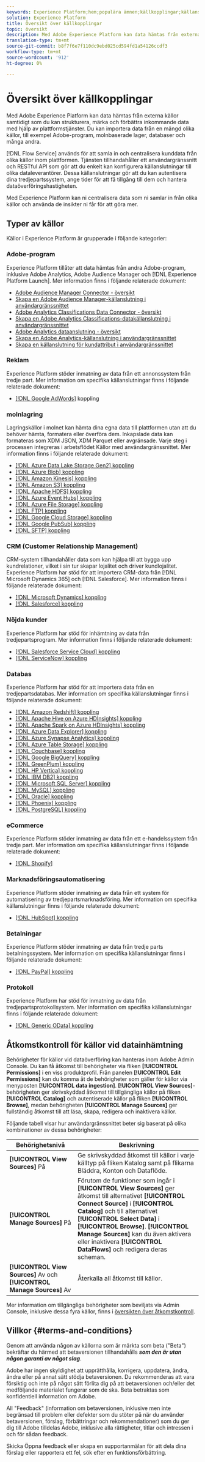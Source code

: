 ```yaml
---
keywords: Experience Platform;hem;populära ämnen;källkopplingar;källanslutning;källor;datakällor;datakällor;datakällanslutning;datakällanslutning
solution: Experience Platform
title: Översikt över källkopplingar
topic: översikt
description: Med Adobe Experience Platform kan data hämtas från externa källor samtidigt som du kan strukturera, märka och förbättra inkommande data med hjälp av plattformstjänster. Du kan importera data från en mängd olika källor, till exempel Adobe-program, molnbaserad lagring, databaser och många andra.
translation-type: tm+mt
source-git-commit: b8f7f6e7f110dc9ebd025cd594fd1a54126ccdf3
workflow-type: tm+mt
source-wordcount: '912'
ht-degree: 0%

---
```



# Översikt över källkopplingar

Med Adobe Experience Platform kan data hämtas från externa källor samtidigt som du kan strukturera, märka och förbättra inkommande data med hjälp av plattformstjänster. Du kan importera data från en mängd olika källor, till exempel Adobe-program, molnbaserade lager, databaser och många andra.

[!DNL Flow Service] används för att samla in och centralisera kunddata från olika källor inom plattformen. Tjänsten tillhandahåller ett användargränssnitt och RESTful API som gör att du enkelt kan konfigurera källanslutningar till olika dataleverantörer. Dessa källanslutningar gör att du kan autentisera dina tredjepartssystem, ange tider för att få tillgång till dem och hantera dataöverföringshastigheten.

Med Experience Platform kan ni centralisera data som ni samlar in från olika källor och använda de insikter ni får för att göra mer.

## Typer av källor

Källor i Experience Platform är grupperade i följande kategorier:

### Adobe-program

Experience Platform tillåter att data hämtas från andra Adobe-program, inklusive Adobe Analytics, Adobe Audience Manager och [!DNL Experience Platform Launch]. Mer information finns i följande relaterade dokument:

- [Adobe Audience Manager Connector - översikt](connectors/adobe-applications/audience-manager.md)
- [Skapa en Adobe Audience Manager-källanslutning i användargränssnittet](./tutorials/ui/create/adobe-applications/audience-manager.md)
- [Adobe Analytics Classifications Data Connector - översikt](connectors/adobe-applications/classifications.md)
- [Skapa en Adobe Analytics Classifications-datakällanslutning i användargränssnittet](./tutorials/ui/create/adobe-applications/classifications.md)
- [Adobe Analytics dataanslutning - översikt](connectors/adobe-applications/analytics.md)
- [Skapa en Adobe Analytics-källanslutning i användargränssnittet](./tutorials/ui/create/adobe-applications/analytics.md)
- [Skapa en källanslutning för kundattribut i användargränssnittet](./tutorials/ui/create/adobe-applications/customer-attributes.md)

### Reklam

Experience Platform stöder inmatning av data från ett annonssystem från tredje part. Mer information om specifika källanslutningar finns i följande relaterade dokument:

- [[!DNL Google AdWords]](connectors/advertising/ads.md) koppling

### molnlagring

Lagringskällor i molnet kan hämta dina egna data till plattformen utan att du behöver hämta, formatera eller överföra dem. Inkapslade data kan formateras som XDM JSON, XDM Parquet eller avgränsade. Varje steg i processen integreras i arbetsflödet Källor med användargränssnittet. Mer information finns i följande relaterade dokument:

- [[!DNL Azure Data Lake Storage Gen2] koppling](connectors/cloud-storage/adls-gen2.md)
- [[!DNL Azure Blob] koppling](connectors/cloud-storage/blob.md)
- [[!DNL Amazon Kinesis] koppling](connectors/cloud-storage/kinesis.md)
- [[!DNL Amazon S3] koppling](connectors/cloud-storage/s3.md)
- [[!DNL Apache HDFS] koppling](connectors/cloud-storage/hdfs.md)
- [[!DNL Azure Event Hubs] koppling](connectors/cloud-storage/eventhub.md)
- [[!DNL Azure File Storage] koppling](connectors/cloud-storage/azure-file-storage.md)
- [[!DNL FTP] koppling](connectors/cloud-storage/ftp.md)
- [[!DNL Google Cloud Storage] koppling](connectors/cloud-storage/google-cloud-storage.md)
- [[!DNL Google PubSub] koppling](connectors/cloud-storage/google-pubsub.md)
- [[!DNL SFTP] koppling](connectors/cloud-storage/sftp.md)

### CRM (Customer Relationship Management)

CRM-system tillhandahåller data som kan hjälpa till att bygga upp kundrelationer, vilket i sin tur skapar lojalitet och driver kundlojalitet. Experience Platform har stöd för att importera CRM-data från [!DNL Microsoft Dynamics 365] och [!DNL Salesforce]. Mer information finns i följande relaterade dokument:

- [[!DNL Microsoft Dynamics] koppling](connectors/crm/ms-dynamics.md)
- [[!DNL Salesforce] koppling](connectors/crm/salesforce.md)

### Nöjda kunder

Experience Platform har stöd för inhämtning av data från tredjepartsprogram. Mer information finns i följande relaterade dokument:

- [[!DNL Salesforce Service Cloud] koppling](connectors/customer-success/salesforce-service-cloud.md)
- [[!DNL ServiceNow] koppling](connectors/customer-success/servicenow.md)

### Databas

Experience Platform har stöd för att importera data från en tredjepartsdatabas. Mer information om specifika källanslutningar finns i följande relaterade dokument:

- [[!DNL Amazon Redshift] koppling](connectors/databases/redshift.md)
- [[!DNL Apache Hive on Azure HDInsights] koppling](connectors/databases/hive.md)
- [[!DNL Apache Spark on Azure HDInsights] koppling](connectors/databases/spark.md)
- [[!DNL Azure Data Explorer] koppling](connectors/databases/data-explorer.md)
- [[!DNL Azure Synapse Analytics] koppling](connectors/databases/synapse-analytics.md)
- [[!DNL Azure Table Storage] koppling](connectors/databases/ats.md)
- [[!DNL Couchbase] koppling](connectors/databases/couchbase.md)
- [[!DNL Google BigQuery] koppling](connectors/databases/bigquery.md)
- [[!DNL GreenPlum] koppling](connectors/databases/greenplum.md)
- [[!DNL HP Vertica] koppling](connectors/databases/hp-vertica.md)
- [[!DNL IBM DB2] koppling](connectors/databases/ibm-db2.md)
- [[!DNL Microsoft SQL Server] koppling](connectors/databases/sql-server.md)
- [[!DNL MySQL] koppling](connectors/databases/mysql.md)
- [[!DNL Oracle] koppling](connectors/databases/oracle.md)
- [[!DNL Phoenix] koppling](connectors/databases/phoenix.md)
- [[!DNL PostgreSQL] koppling](connectors/databases/postgres.md)

### eCommerce

Experience Platform stöder inmatning av data från ett e-handelssystem från tredje part. Mer information om specifika källanslutningar finns i följande relaterade dokument:

- [[!DNL Shopify]](connectors/ecommerce/shopify.md)

### Marknadsföringsautomatisering

Experience Platform stöder inmatning av data från ett system för automatisering av tredjepartsmarknadsföring. Mer information om specifika källanslutningar finns i följande relaterade dokument:

- [[!DNL HubSpot] koppling](connectors/marketing-automation/hubspot.md)

### Betalningar

Experience Platform stöder inmatning av data från tredje parts betalningssystem. Mer information om specifika källanslutningar finns i följande relaterade dokument:

- [[!DNL PayPal] koppling](connectors/payments/paypal.md)

### Protokoll

Experience Platform har stöd för inmatning av data från tredjepartsprotokollsystem. Mer information om specifika källanslutningar finns i följande relaterade dokument:

- [[!DNL Generic OData] koppling](connectors/protocols/odata.md)

## Åtkomstkontroll för källor vid datainhämtning

Behörigheter för källor vid dataöverföring kan hanteras inom Adobe Admin Console. Du kan få åtkomst till behörigheter via fliken **[!UICONTROL Permissions]** i en viss produktprofil. Från panelen **[!UICONTROL Edit Permissions]** kan du komma åt de behörigheter som gäller för källor via menyposten **[!UICONTROL data ingestion]**. **[!UICONTROL View Sources]**-behörigheten ger skrivskyddad åtkomst till tillgängliga källor på fliken **[!UICONTROL Catalog]** och autentiserade källor på fliken **[!UICONTROL Browse]**, medan behörigheten **[!UICONTROL Manage Sources]** ger fullständig åtkomst till att läsa, skapa, redigera och inaktivera källor.

Följande tabell visar hur användargränssnittet beter sig baserat på olika kombinationer av dessa behörigheter:

| Behörighetsnivå | Beskrivning |
| ---- | ----|
| **[!UICONTROL View Sources]** På | Ge skrivskyddad åtkomst till källor i varje källtyp på fliken Katalog samt på flikarna Bläddra, Konton och Dataflöde. |
| **[!UICONTROL Manage Sources]** På | Förutom de funktioner som ingår i **[!UICONTROL View Sources]** ger åtkomst till alternativet **[!UICONTROL Connect Source]** i **[!UICONTROL Catalog]** och till alternativet **[!UICONTROL Select Data]** i **[!UICONTROL Browse]**. **[!UICONTROL Manage Sources]** kan du även aktivera eller inaktivera  **[!UICONTROL DataFlows]** och redigera deras scheman. |
| **[!UICONTROL View Sources]** Av och  **[!UICONTROL Manage Sources]** Av | Återkalla all åtkomst till källor. |

Mer information om tillgängliga behörigheter som beviljats via Admin Console, inklusive dessa fyra källor, finns i [översikten över åtkomstkontroll](../access-control/home.md).

## Villkor {#terms-and-conditions}

Genom att använda någon av källorna som är märkta som beta (&quot;Beta&quot;) bekräftar du härmed att betaversionen tillhandahålls ***som den är utan någon garanti av något slag***.

Adobe har ingen skyldighet att upprätthålla, korrigera, uppdatera, ändra, ändra eller på annat sätt stödja betaversionen. Du rekommenderas att vara försiktig och inte på något sätt förlita dig på att betaversionen och/eller det medföljande materialet fungerar som de ska. Beta betraktas som konfidentiell information om Adobe.

All &quot;Feedback&quot; (information om betaversionen, inklusive men inte begränsad till problem eller defekter som du stöter på när du använder betaversionen, förslag, förbättringar och rekommendationer) som du ger dig till Adobe tilldelas Adobe, inklusive alla rättigheter, titlar och intressen i och för sådan feedback.

Skicka Öppna feedback eller skapa en supportanmälan för att dela dina förslag eller rapportera ett fel, sök efter en funktionsförbättring.
